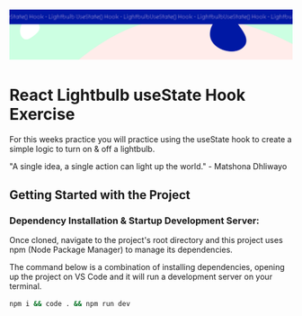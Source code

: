 <h1 align="center">
  <a href="">
    <img src="/src/assets/lightbulb.svg" alt="Boiler Plate">
  </a>
</h1>

# React Lightbulb useState Hook Exercise

For this weeks practice you will practice using the useState hook to create a simple logic to turn on & off a lightbulb.

"A single idea, a single action can light up the world." - Matshona Dhliwayo

## Getting Started with the Project

### Dependency Installation & Startup Development Server:

Once cloned, navigate to the project's root directory and this project uses npm (Node Package Manager) to manage its dependencies.

The command below is a combination of installing dependencies, opening up the project on VS Code and it will run a development server on your terminal.

```bash
npm i && code . && npm run dev
```
